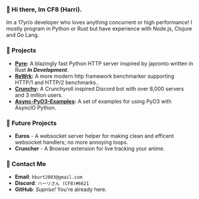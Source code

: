 ### 👋 Hi there, Im CF8 (Harri).
Im a 17yr/o developer who loves anything concurrent or high performance! I mostly program in Python or Rust but have experience with Node.js, Clojure and Go Lang.

### 🚀 Projects

- **[Pyre](https://github.com/Project-Dream-Weaver/Pyre):** A blazingly fast Python HTTP server inspired by japronto written in Rust **_In Development_**.
- **[ReWrk](https://github.com/ChillFish8/ReWrk):** A more modern http framework benchmarker supporting HTTP/1 and HTTP/2 benchmarks..
- **[Crunchy](https://github.com/ChillFish8/Crunchy):** A Crunchyroll inspired Discord bot with over 8,000 servers and 3 million users.
- **[Async-PyO3-Examples](https://github.com/ChillFish8/Async-PyO3-Examples):** A set of examples for using PyO3 with AsyncIO Python.

### 🌠 Future Projects
- **Euros** - A websocket server helper for making clean and efficent websocket handlers; no more annoying loops.
- **Cruncher** - A Browser extension for live tracking your anime.

### 📧 Contact Me
- **Email**: `hburt2003@gmail.com`
- **Discord**: `ハーリさん (CF8)#6621`
- **GitHub**: *Suprise!* You're already here.
